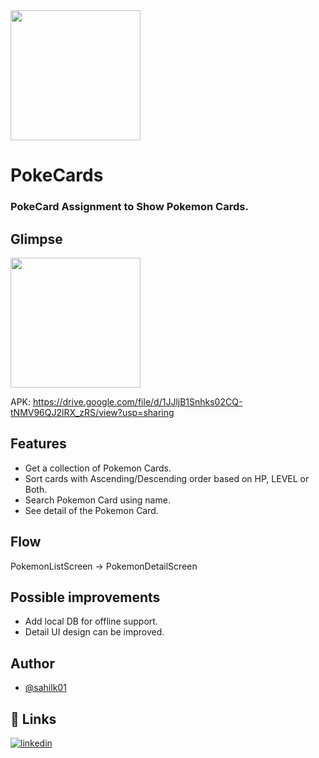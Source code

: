 <img src="https://www.freepnglogos.com/uploads/pokemon-symbol-logo-png-31.png" width="208">

# PokeCards

### PokeCard Assignment to Show Pokemon Cards.

## Glimpse

<img src="https://github.com/sahilk01/PokeCards/blob/master/pokecard_glimpse.gif" width="208">

APK: https://drive.google.com/file/d/1JJljB1Snhks02CQ-tNMV96QJ2lRX_zRS/view?usp=sharing

## Features

- Get a collection of Pokemon Cards.
- Sort cards with Ascending/Descending order based on HP, LEVEL or Both.
- Search Pokemon Card using name.
- See detail of the Pokemon Card.


## Flow

PokemonListScreen -> PokemonDetailScreen

## Possible improvements

- Add local DB for offline support.
- Detail UI design can be improved.

## Author

- [@sahilk01](https://www.github.com/sahilk01)

## 🔗 Links
[![linkedin](https://img.shields.io/badge/linkedin-0A66C2?style=for-the-badge&logo=linkedin&logoColor=white)](https://in.linkedin.com/in/sahil-khan-63841a16a)

